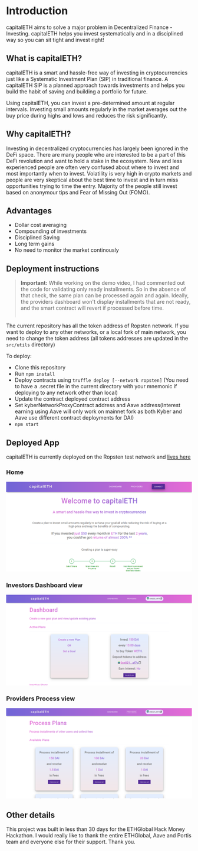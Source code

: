 # Introduction

capitalETH aims to solve a major problem in Decentralized Finance - Investing.
capitalETH helps you invest systematically and in a disciplined way so you can sit tight and invest right!<br>

## What is capitalETH?

capitalETH is a smart and hassle-free way of investing in cryptocurrencies just like a Systematic Investment Plan (SIP) in traditional finance. A capitalETH SIP is a planned approach towards investments and helps you build the habit of saving and building a portfolio for future.

Using capitalETH, you can invest a pre-determined amount at regular intervals. Investing small amounts regularly in the market averages out the buy price during highs and lows and reduces the risk significantly.<br>

## Why capitalETH?

Investing in decentralized cryptocurrencies has largely been ignored in the DeFi space. There are many people who are interested to be a part of this DeFi revolution and want to hold a stake in the ecosystem. New and less experienced people are often very confused about where to invest and most importantly when to invest. Volatility is very high in crypto markets and people are very skeptical about the best time to invest and in turn miss opportunities trying to time the entry. Majority of the people still invest based on anonymour tips and Fear of Missing Out (FOMO).<br>

## Advantages

- Dollar cost averaging
- Compounding of investments
- Disciplined Saving
- Long term gains
- No need to monitor the market continously<br>

## Deployment instructions

> **Important:** While working on the demo video, I had commented out the code for validating only ready installments. So in the absence of that check, the same plan can be processed again and again. Ideally, the providers dashboard won't display installments that are not ready, and the smart contract will revert if processed before time.<br><br>

The current repository has all the token address of Ropsten network. If you want to deploy to any other networks, or a local fork of main network, you need to change the token address (all tokens addresses are updated in the `src/utils` directory)

To deploy:

- Clone this repository
- Run `npm install`
- Deploy contracts using `truffle deploy [--network ropsten]` (You need to have a .secret file in the current directory with your mnemonic if deploying to any network other than local)
- Update the contract deployed contract address
- Set kyberNetworkProxyContract address and Aave address(Interest earning using Aave will only work on mainnet fork as both Kyber and Aave use different contract deployments for DAI)
- `npm start`

## Deployed App

capitalETH is currently deployed on the Ropsten test network and [lives here](https://capitaleth.netlify.app/)

### Home

![capitalETH-1](./src/assets/ss01.png)

### Investors Dashboard view

![capitalETH-2](./src/assets/ss02.png)

### Providers Process view

![capitalETH-3](./src/assets/ss03.png)

## Other details

This project was built in less than 30 days for the ETHGlobal Hack Money Hackathon. I would really like to thank the entire ETHGlobal, Aave and Portis team and everyone else for their support. Thank you.
